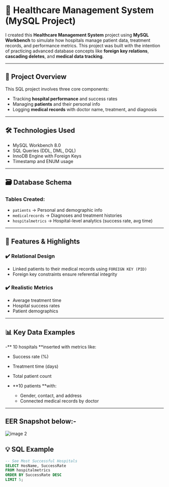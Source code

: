 # 🏥 Healthcare Management System (MySQL Project)

I created this **Healthcare Management System** project using **MySQL Workbench** to simulate how hospitals manage patient data, treatment records, and performance metrics. This project was built with the intention of practicing advanced database concepts like **foreign key relations**, **cascading deletes**, and **medical data tracking**.

---

## 🧠 Project Overview

This SQL project involves three core components:

- Tracking **hospital performance** and success rates
- Managing **patients** and their personal info
- Logging **medical records** with doctor name, treatment, and diagnosis

---

## 🛠 Technologies Used

- MySQL Workbench 8.0
- SQL Queries (DDL, DML, DQL)
- InnoDB Engine with Foreign Keys
- Timestamp and ENUM usage

---

## 🗃️ Database Schema

### Tables Created:

- `patients` → Personal and demographic info
- `medicalrecords` → Diagnoses and treatment histories
- `hospitalmetrics` → Hospital-level analytics (success rate, avg time)

---

## 🚀 Features & Highlights

### ✔️ Relational Design
- Linked patients to their medical records using `FOREIGN KEY (PID)`
- Foreign key constraints ensure referential integrity

### ✔️ Realistic Metrics
- Average treatment time
- Hospital success rates
- Patient demographics

---

## 📊 Key Data Examples

-** 10 hospitals **inserted with metrics like:
  - Success rate (%)
  - Treatment time (days)
  - Total patient count

- **10 patients **with:
  - Gender, contact, and address
  - Connected medical records by doctor

---

## EER Snapshot below:-
![image 2](https://github.com/user-attachments/assets/34ddeb21-ecf5-4e61-85d2-3dc6ba10b825)

## 💡 SQL Example

```sql
-- See Most Successful Hospitals
SELECT HosName, SuccessRate
FROM hospitalmetrics
ORDER BY SuccessRate DESC
LIMIT 5;
